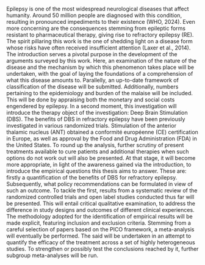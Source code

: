 Epilepsy is one of the most widespread neurological diseases that affect humanity.
Around 50 million people are diagnosed with this condition, resulting in pronounced impediments to their existence (WHO, 2024).
Even more concerning are the consequences stemming from epileptic forms resistant to pharmaceutical therapy, giving rise to refractory epilepsy (RE).
The spirit pillaring this work is the one of shedding light on a disease form whose risks have often received insufficient attention (Laxer et al., 2014).
The introduction serves a pivotal purpose in the development of the arguments surveyed by this work. Here, an examination of the nature of the disease and the mechanism by which this phenomenon takes place will be undertaken,
with the goal of laying the foundations of a comprehension of what this disease amounts to. Parallelly, an up-to-date framework of classification of the disease will be submitted.
Additionally, numbers pertaining to the epidemiology and burden of the malaise will be included. This will be done by appraising both the monetary and social costs engendered by epilepsy.
In a second moment, this investigation will introduce the therapy object of the investigation: Deep Brain Stimulation (DBS). 
The benefits of DBS in refractory epilepsy have been previously investigated in various randomized trials. 
Stimulation of the anterior thalamic nucleus (ANT) obtained a conformité européenne (CE) certification in Europe, as well as approval by the Food and Drug Administration (FDA) in the United States.
To round up the analysis, further scrutiny of present treatments available to cure patients and additional therapies when such options do not work out will also be presented.
At that stage, it will become more appropriate, in light of the awareness gained via the introduction, to introduce the empirical questions this thesis aims to answer.
These are: firstly a quantification of the benefits of DBS for refractory epilepsy. Subsequently, what policy recommendations can be formulated in view of such an outcome.
To tackle the first, results from a systematic review of the randomized controlled trials and open label studies conducted thus far will be presented.
This will entail critical qualitative examination, to address the difference in study designs and outcomes of different clinical experiences.
The methodology adopted for the identification of empirical results will be made explicit, featuring inclusion and exclusion criteria.
Stemming from a careful selection of papers based on the PICO framework, a meta-analysis will eventually be performed.
The said will be undertaken in an attempt to quantify the efficacy of the treatment across a set of highly heterogeneous studies.
To strengthen or possibly test the conclusions reached by it, further subgroup meta-analyses will be run. 
